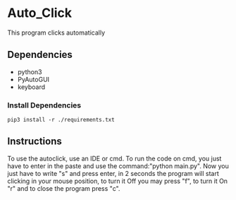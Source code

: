 # Auto_Click
This program clicks automatically

## Dependencies 
- python3
- PyAutoGUI
- keyboard

### Install Dependencies
```
pip3 install -r ./requirements.txt
```

## Instructions
To use the autoclick, use an IDE or cmd. To run the code on cmd, you just have to enter in the paste and use the command:"python main.py". Now you just have to write "s" and press enter, in 2 seconds the program will start clicking in your mouse position, to turn it Off you may press "f", to turn it On "r" and to close the program press "c".
